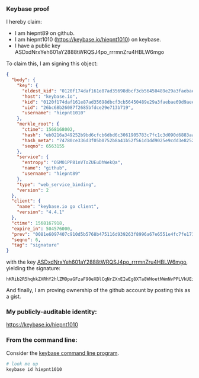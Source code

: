 ### Keybase proof

I hereby claim:

  * I am hiepnt89 on github.
  * I am hiepnt1010 (https://keybase.io/hiepnt1010) on keybase.
  * I have a public key ASDxdNrxYeh601aY2888tWRQSJ4po_rrrmnZru4HBLW6mgo

To claim this, I am signing this object:

```json
{
  "body": {
    "key": {
      "eldest_kid": "0120f174daf161e87ad35698dbcf3cb56450489e29a3faebae69d9aeee0704b5ba9a0a",
      "host": "keybase.io",
      "kid": "0120f174daf161e87ad35698dbcf3cb56450489e29a3faebae69d9aeee0704b5ba9a0a",
      "uid": "26bc68b26087f2685bfdce29e713b719",
      "username": "hiepnt1010"
    },
    "merkle_root": {
      "ctime": 1568168002,
      "hash": "eb0216a349252b9bd6cfcb6dbd6c3061905783c7fc1c3d090d6883aa91db843fa963e0b53ab5fd364c4e366fba42a4dc659124df9bf09152dd8a31e516a0ae33",
      "hash_meta": "74780ce336d3f05b0752b8a41b52f561d1dd9025e9cdd3e825277359a15b3f62",
      "seqno": 6563155
    },
    "service": {
      "entropy": "OSM01PP81nVToZUEuDhWekQa",
      "name": "github",
      "username": "hiepnt89"
    },
    "type": "web_service_binding",
    "version": 2
  },
  "client": {
    "name": "keybase.io go client",
    "version": "4.4.1"
  },
  "ctime": 1568167918,
  "expire_in": 504576000,
  "prev": "0081e6097407c910d5b5768b475116d939263f8996a67e6551e4fc7fe171fa32",
  "seqno": 6,
  "tag": "signature"
}
```

with the key [ASDxdNrxYeh601aY2888tWRQSJ4po_rrrmnZru4HBLW6mgo](https://keybase.io/hiepnt1010), yielding the signature:

```
hKRib2R5hqhkZXRhY2hlZMOpaGFzaF90eXBlCqNrZXnEIwEg8XTa8WHoetNWmNvPPLVkUEieKaP6665p2a7uBwS1upoKp3BheWxvYWTESpcCBsQgAIHmCXQHyRDVtXaLR1EW2TkmP4mWpn5lUeT8f+Fx+jLEIA1UcJvPnmwDopsKGDGbgAb5Oo2SMGYGnaoYS3I20LEuAgHCo3NpZ8RAf5xAIjftm95qpncFwAzeSsqtrKWDgpDQ1O7lYWd9x+v4n7O5bBZ9a649+HkuneSytpQm1AuGcUeoeQquZhZSA6hzaWdfdHlwZSCkaGFzaIKkdHlwZQildmFsdWXEICKMWMagqYmDkJ06a0xzXp473OFpEcavG2b/irUqXKM7o3RhZ80CAqd2ZXJzaW9uAQ==

```

And finally, I am proving ownership of the github account by posting this as a gist.

### My publicly-auditable identity:

https://keybase.io/hiepnt1010

### From the command line:

Consider the [keybase command line program](https://keybase.io/download).

```bash
# look me up
keybase id hiepnt1010
```
